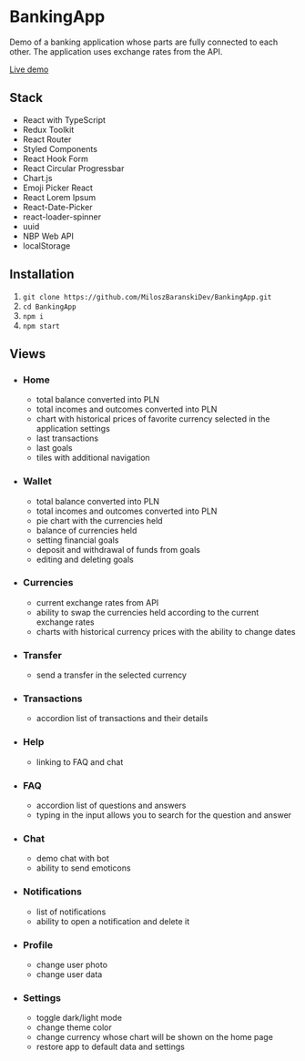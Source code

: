 # BankingApp

Demo of a banking application whose parts are fully connected to each other. The application uses exchange rates from the API.

[Live demo](https://react-banking-app.netlify.app)

## Stack

- React with TypeScript
- Redux Toolkit
- React Router
- Styled Components
- React Hook Form
- React Circular Progressbar
- Chart.js
- Emoji Picker React
- React Lorem Ipsum
- React-Date-Picker
- react-loader-spinner
- uuid
- NBP Web API
- localStorage

## Installation

1. `git clone https://github.com/MiloszBaranskiDev/BankingApp.git`
2. `cd BankingApp`
3. `npm i`
4. `npm start`

## Views

- ### Home
  - total balance converted into PLN
  - total incomes and outcomes converted into PLN
  - chart with historical prices of favorite currency selected in the application settings
  - last transactions
  - last goals
  - tiles with additional navigation
- ### Wallet
  - total balance converted into PLN
  - total incomes and outcomes converted into PLN
  - pie chart with the currencies held
  - balance of currencies held
  - setting financial goals
  - deposit and withdrawal of funds from goals
  - editing and deleting goals
- ### Currencies
  - current exchange rates from API
  - ability to swap the currencies held according to the current exchange rates
  - charts with historical currency prices with the ability to change dates
- ### Transfer
  - send a transfer in the selected currency
- ### Transactions
  - accordion list of transactions and their details
- ### Help
  - linking to FAQ and chat
- ### FAQ
  - accordion list of questions and answers
  - typing in the input allows you to search for the question and answer
- ### Chat
  - demo chat with bot
  - ability to send emoticons
- ### Notifications
  - list of notifications
  - ability to open a notification and delete it
- ### Profile
  - change user photo
  - change user data
- ### Settings
  - toggle dark/light mode
  - change theme color
  - change currency whose chart will be shown on the home page
  - restore app to default data and settings
